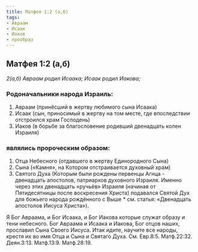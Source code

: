 ```yaml
---
title: Матфея 1:2 (а,б)
tags: 
- Авраам
- Исаак
- Иаков
- прообраз
---
```


## Матфея 1:2 (а,б)

*2(а,б) Авраам родил Исаака; Исаак родил Иакова;*

### Родоначальники народа Израиль:

1. Авраам (принёсший в жертву любимого сына Исаака)
2. Исаак (сын, приносимый в жертву на том месте, где впоследствии отстроился храм Господень)
3. Иаков (в борьбе за благословение родивший двенадцать колен Израиля)

### являлись пророческим образом:

1. Отца Небесного (отдавшего в жертву Единородного Сына)
2. Сына («Камня», на Котором отстраивается духовный храм)
3. Святого Духа (Которым были рождены первенцы Агнца - двенадцать апостолов, патриархов духовного Израиля. Именно через этих двенадцать  «ручьёв» Израиля (начиная от Пятидесятницы после воскресения Христа) подавался Святой Дух для божьего народа рождённого с Выше  * см. статья: «Двенадцать апостолов Иисуса Христа»). 

Я Бог Авраама, и Бог Исаака, и Бог Иакова которые служат образу и тени небесного. Бог Авраама и Исаака и Иакова, Бог отцов наших, прославил Сына Своего Иисуса. Итак идите, научите все народы, крестя их во имя Отца и Сына и Святаго Духа. См. Евр.8:5. Матф.22:32. Деян.3:13. Матф.13:9. Матф.28:19.